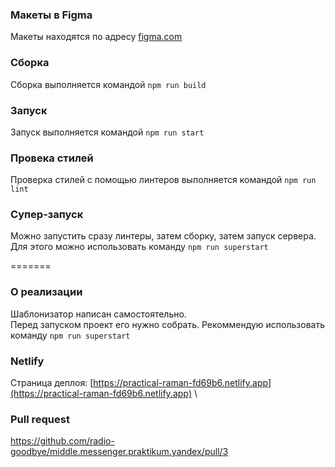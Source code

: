 ### Макеты в Figma
Макеты находятся по адресу [figma.com](https://www.figma.com/file/FgFe7Pvmq0waQkndGPYIRN/Chat?node-id=0%3A1) 

### Сборка
Сборка выполняется командой `npm run build`

### Запуск
Запуск выполняется командой `npm run start`

### Провека стилей
Проверка стилей с помощью линтеров выполняется командой `npm run lint`

### Супер-запуск
Можно запустить сразу линтеры, затем сборку, затем запуск сервера. Для этого можно использовать команду `npm run superstart`

=======
### О реализации
Шаблонизатор написан самостоятельно. \
Перед запуском проект его нужно собрать. Рекоммендую использовать команду `npm run superstart`

### Netlify
Страница деплоя: [https://practical-raman-fd69b6.netlify.app](https://practical-raman-fd69b6.netlify.app) \

### Pull request
https://github.com/radio-goodbye/middle.messenger.praktikum.yandex/pull/3
